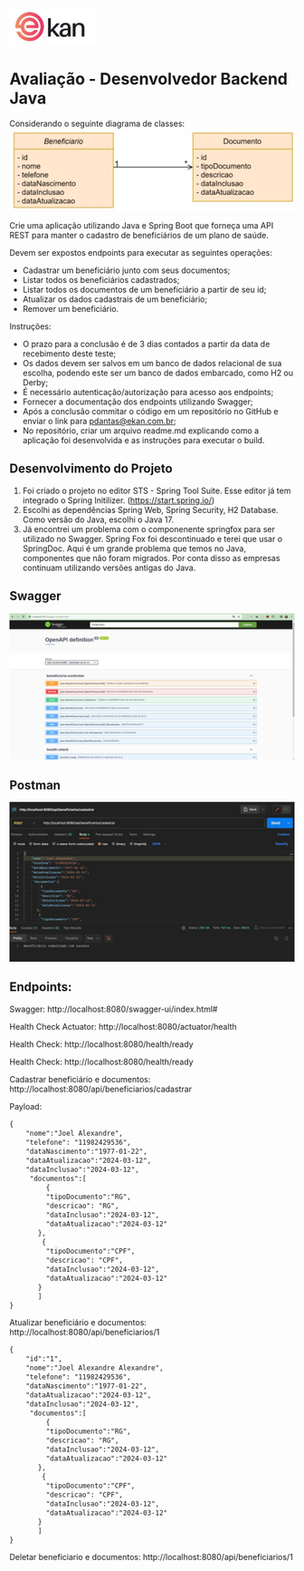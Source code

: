 ![Logotipo.](/imagens/logo.jpg "Logo.") 
# Avaliação - Desenvolvedor Backend Java 

Considerando o seguinte diagrama de classes:
![Modelo de Dados.](/imagens/modelodados.jpg "Modelo de Dados.") 

Crie uma aplicação utilizando Java e Spring Boot que forneça uma API REST para manter o cadastro de beneficiários de um plano de saúde.


Devem ser expostos endpoints para executar as seguintes operações:

* Cadastrar um beneficiário junto com seus documentos;
* Listar todos os beneficiários cadastrados;
* Listar todos os documentos de um beneficiário a partir de seu id;
* Atualizar os dados cadastrais de um beneficiário;
* Remover um beneficiário.


Instruções:
* O prazo para a conclusão é de 3 dias contados a partir da data de recebimento deste teste;
* Os dados devem ser salvos em um banco de dados relacional de sua escolha, podendo este ser um banco de dados embarcado, como H2 ou Derby;
* É necessário autenticação/autorização para acesso aos endpoints;
* Fornecer a documentação dos endpoints utilizando Swagger;
* Após a conclusão commitar o código em um repositório no GitHub e enviar o link para pdantas@ekan.com.br;
* No repositório, criar um arquivo readme.md explicando como a aplicação foi desenvolvida e as instruções para executar o build.

## Desenvolvimento do Projeto

1. Foi criado o projeto no editor STS - Spring Tool Suite. Esse editor já tem integrado o Spring Initilizer. (https://start.spring.io/)
2. Escolhi as dependências Spring Web, Spring Security, H2 Database. Como versão do Java, escolhi o Java 17.
3. Já encontrei um problema com o componenente springfox para ser utilizado no Swagger. Spring Fox foi descontinuado e terei que usar o SpringDoc.
Aqui é um grande problema que temos no Java, componentes que não foram migrados. Por conta disso as empresas continuam utilizando versões antigas do Java.


## Swagger

![Swagger.](/imagens/Swagger.jpg "Swagger.") 


## Postman

![Postman Cadastrar.](/imagens/postman-cadastrar.jpg "Postman Cadastrar.") 

## Endpoints:

Swagger: http://localhost:8080/swagger-ui/index.html#

Health Check Actuator: http://localhost:8080/actuator/health

Health Check: http://localhost:8080/health/ready

Health Check: http://localhost:8080/health/ready

Cadastrar beneficiário e documentos: http://localhost:8080/api/beneficiarios/cadastrar

Payload:

```
{
    "nome":"Joel Alexandre",
    "telefone": "11982429536",
    "dataNascimento":"1977-01-22",
    "dataAtualizacao":"2024-03-12",
    "dataInclusao":"2024-03-12",
     "documentos":[
         {
         "tipoDocumento":"RG",
         "descricao": "RG",
         "dataInclusao":"2024-03-12",
         "dataAtualizacao":"2024-03-12"
       },
        {
         "tipoDocumento":"CPF",
         "descricao": "CPF",
         "dataInclusao":"2024-03-12",
         "dataAtualizacao":"2024-03-12"
       }
       ]
}

```

Atualizar beneficiário e documentos: http://localhost:8080/api/beneficiarios/1

```
{  
    "id":"1",
    "nome":"Joel Alexandre Alexandre",
    "telefone": "11982429536",
    "dataNascimento":"1977-01-22",
    "dataAtualizacao":"2024-03-12",
    "dataInclusao":"2024-03-12",
     "documentos":[
         {
         "tipoDocumento":"RG",
         "descricao": "RG",
         "dataInclusao":"2024-03-12",
         "dataAtualizacao":"2024-03-12"
       },
        {
         "tipoDocumento":"CPF",
         "descricao": "CPF",
         "dataInclusao":"2024-03-12",
         "dataAtualizacao":"2024-03-12"
       }
       ]
}

```

Deletar beneficiario e documentos: http://localhost:8080/api/beneficiarios/1